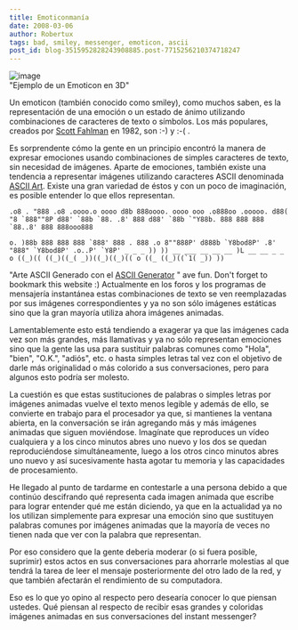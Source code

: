 ```yaml
---
title: Emoticonmanía
date: 2008-03-06
author: Robertux
tags: bad, smiley, messenger, emoticon, ascii
post_id: blog-3515952828243908885.post-7715256210374718247
---
```


![image](https://bp2.blogger.com/_jH77WNrMVRA/R87IF5MXVwI/AAAAAAAAAmM/iLCdmLtVWT0/s320/smiley.jpg)    
"Ejemplo de un Emoticon en
3D"

Un emoticon (también conocido como smiley), como muchos saben, es la representación de una emoción o un estado de ánimo utilizando combinaciones de caracteres de texto o símbolos. Los más populares, creados por [Scott Fahlman](https://en.wikipedia.org/wiki/Scott_Fahlman) en 1982, son :-) y :-( .

Es sorprendente cómo la gente en un principio encontró la manera de expresar emociones usando combinaciones de simples caracteres de texto, sin necesidad de imágenes. Aparte de emociones, también existe una tendencia a representar imágenes utilizando caracteres ASCII denominada [ASCII Art](https://en.wikipedia.org/wiki/ASCII_art). Existe una gran variedad de éstos y con un poco de imaginación, es posible entender lo que ellos representan.

```
.o8 . "888 .o8 .oooo.o oooo d8b 888oooo. oooo ooo .o888oo .ooooo. d88( "8 `888""8P d88' `88b `88. .8' 888 d88' `88b `"Y88b. 888 888 888 `88..8' 888 888ooo888

o. )88b 888 888 888 `888' 888 . 888 .o 8""888P' d888b `Y8bod8P' .8' "888" `Y8bod8P' .o..P' `Y8P' _ _ _ )) )) __ ___ __ __ __ )L __ __ _ _ o ((_)(( ((_)((_( _))((_)((_)(( o ((_ ((_)((`1( _)) ))

```
"Arte ASCII Generado con el [ASCII Generator](https://www.network-science.de/ascii/)
"
ave fun. Don't forget to bookmark this website :) Actualmente en los foros y los programas de mensajería instantánea estas combinaciones de texto se ven reemplazadas por sus imágenes correspondientes y ya no son sólo imágenes estáticas sino que la gran mayoría utiliza ahora imágenes animadas.

Lamentablemente esto está tendiendo a exagerar ya que las imágenes cada vez son más grandes, más llamativas y ya no sólo representan emociones sino que la gente las usa para sustituir palabras comunes como "Hola", "bien", "O.K.", "adiós", etc. o hasta simples letras tal vez con el objetivo de darle más originalidad o más colorido a sus conversaciones, pero para algunos esto podría ser molesto.

La cuestión es que estas sustituciones de palabras o simples letras por imágenes animadas vuelve el texto menos legible y además de ello, se convierte en trabajo para el procesador ya que, si mantienes la ventana abierta, en la conversación se irán agregando más y más imágenes animadas que siguen moviéndose. Imagínate que reproduces un vídeo cualquiera y a los cinco minutos abres uno nuevo y los dos se quedan reproduciéndose simultáneamente, luego a los otros cinco minutos abres uno nuevo y así sucesivamente hasta agotar tu memoria y las capacidades de procesamiento.

He llegado al punto de tardarme en contestarle a una persona debido a que continúo descifrando qué representa cada imagen animada que escribe para lograr entender qué me están diciendo, ya que en la actualidad ya no los utilizan simplemente para expresar una emoción sino que sustituyen palabras comunes por imágenes animadas que la mayoría de veces no tienen nada que ver con la palabra que representan.

Por eso considero que la gente deberia moderar (o si fuera posible, suprimir) estos actos en sus conversaciones para ahorrarle molestias al que tendrá la tarea de leer el mensaje posteriormente del otro lado de la red, y que también afectarán el rendimiento de su computadora.

Eso es lo que yo opino al respecto pero desearía conocer lo que piensan ustedes. Qué piensan al respecto de recibir esas grandes y coloridas imágenes animadas en sus conversaciones del instant messenger?